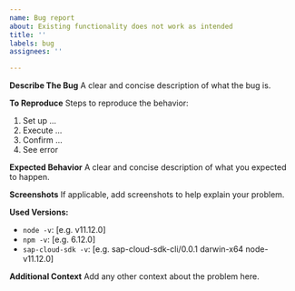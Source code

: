 ```yaml
---
name: Bug report
about: Existing functionality does not work as intended
title: ''
labels: bug
assignees: ''

---
```


**Describe The Bug**
A clear and concise description of what the bug is.

**To Reproduce**
Steps to reproduce the behavior:
1. Set up ...
2. Execute ...
3. Confirm ...
4. See error

**Expected Behavior**
A clear and concise description of what you expected to happen.

**Screenshots**
If applicable, add screenshots to help explain your problem.

**Used Versions:**
 - `node -v`: [e.g. v11.12.0]
 - `npm -v`: [e.g. 6.12.0]
 - `sap-cloud-sdk -v`: [e.g. sap-cloud-sdk-cli/0.0.1 darwin-x64 node-v11.12.0]

**Additional Context**
Add any other context about the problem here.
